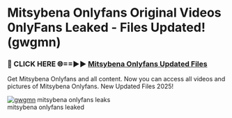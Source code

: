 # Mitsybena Onlyfans Original Videos 0nlyFans Leaked - Files Updated! (gwgmn)

<h3>🔴 CLICK HERE 🌐==►► <a href="https://tinyurl.com/3hn5wdd3" rel="nofollow">Mitsybena Onlyfans Updated Files</a></h3>

Get Mitsybena Onlyfans and all content. Now you can access all videos and pictures of Mitsybena Onlyfans. New Updated Files 2025!

[![gwgmn](https://i.imgur.com/4HnBqBT.gif)](https://tinyurl.com/3hn5wdd3)
mitsybena onlyfans leaks<br>
mitsybena onlyfans leaked
